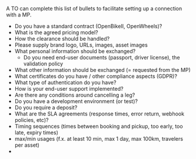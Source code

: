 A TO can complete this list of bullets to facilitate setting up a connection with a MP.

* Do you have a standard contract (OpenBikeII, OpenWheels)?
* What is the agreed pricing model?
* How the clearance should be handled?
* Please supply brand logo, URLs, images, asset images
* What personal information should be exchanged?
  * Do you need end-user documents (passport, driver license), the validation policy
* What other information should be exchanged (= requested from the MP)
* What certificates do you have / other compliance aspects (GDPR)?
* What type of authentication do you have?
* How is your end-user support implemented?
* Are there any conditions around cancelling a leg?
* Do you have a development environment (or test)?
* Do you require a deposit?
* What are the SLA agreements (response times, error return, webhook policies, etc)? 
* Timing sequences (times between booking and pickup, too early, too late, expiry times)
* max/min usages (f.x. at least 10 min, max 1 day, max 100km, travelers per asset)
* 

